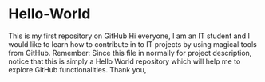 # Hello-World
This is my first repository on GitHub
Hi everyone,
I am an IT student and I would like to learn how to contribute in to IT projects by using magical tools from GitHub.
Remember: Since this file in normally for project description, notice that this is simply a Hello World repository which will help me to explore GitHub functionalities. 
Thank you,
